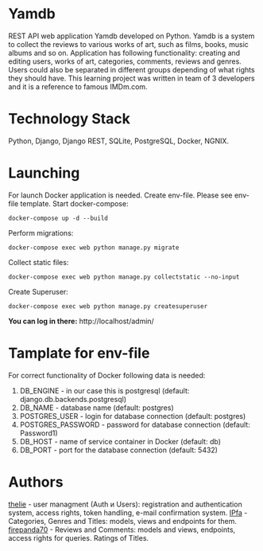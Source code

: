 # Yamdb
REST API web application Yamdb developed on Python. Yamdb is a system to collect the reviews to various works of art, such as films, books, music albums and so on. Application has following functionality: creating and editing users, works of art, categories, comments, reviews and genres. Users could also be separated in different groups depending of what rights they should have.  This learning project was written in team of 3 developers and it is a reference to famous IMDm.com.

# Technology Stack
Python, Django, Django REST, SQLite, PostgreSQL, Docker, NGNIX.

# Launching
For launch Docker application is needed.
Create env-file. Please see env-file template.
Start docker-compose:
```
docker-compose up -d --build
```
Perform migrations:
```
docker-compose exec web python manage.py migrate
```
Collect static files:
```
docker-compose exec web python manage.py collectstatic --no-input
```
Create Superuser:
```
docker-compose exec web python manage.py createsuperuser
```
**You can log in there:**
http://localhost/admin/

# Tamplate for env-file
For correct functionality of Docker following data is needed:

1. DB_ENGINE - in our case this is postgresql (default: django.db.backends.postgresql)
2. DB_NAME - database name (default: postgres)
3. POSTGRES_USER - login for database connection (default: postgres)
4. POSTGRES_PASSWORD - password for database connection (default: Password1)
5. DB_HOST - name of service container in Docker (default: db)
5. DB_PORT - port for the database connection (default: 5432)

# Authors
[thelie](https://github.com/thiele) - user managment (Auth и Users): registration and authentication system, access rights, token handling, e-mail confirmation system.
[IPfa](https://github.com/IPfa) - Categories, Genres and Titles: models, views and endpoints for them.
[firepanda70](https://github.com/firepanda70) - Reviews and Comments: models and views, endpoints, access rights for queries. Ratings of Titles.